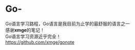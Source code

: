 # Go-
Go语言学习路程，Go语言是我目前为止学的最舒服的语言之一<br>
感谢**xmge**的笔记！<br>
Go语言学习资源近乎完全！<br>
https://github.com/xmge/gonote
